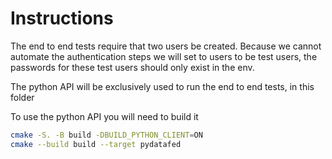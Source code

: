 # Instructions

The end to end tests require that two users be created. Because we cannot automate the authentication steps we will set to users to be test users, the passwords for these test users should only exist in the env.

The python API will be exclusively used to run the end to end tests, in this folder

To use the python API you will need to build it

```bash
cmake -S. -B build -DBUILD_PYTHON_CLIENT=ON
cmake --build build --target pydatafed
```

